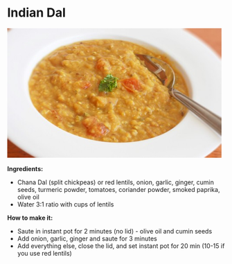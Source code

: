 # Indian Dal

![dal](dal.jpg)

**Ingredients:**

* Chana Dal (split chickpeas) or red lentils, onion, garlic, ginger, cumin seeds, turmeric powder, tomatoes, coriander powder, smoked paprika, olive oil
* Water 3:1 ratio with cups of lentils

**How to make it:**

* Saute in instant pot for 2 minutes (no lid) - olive oil and cumin seeds
* Add onion, garlic, ginger and saute for 3 minutes
* Add everything else, close the lid, and set instant pot for 20 min (10-15 if you use red lentils)
